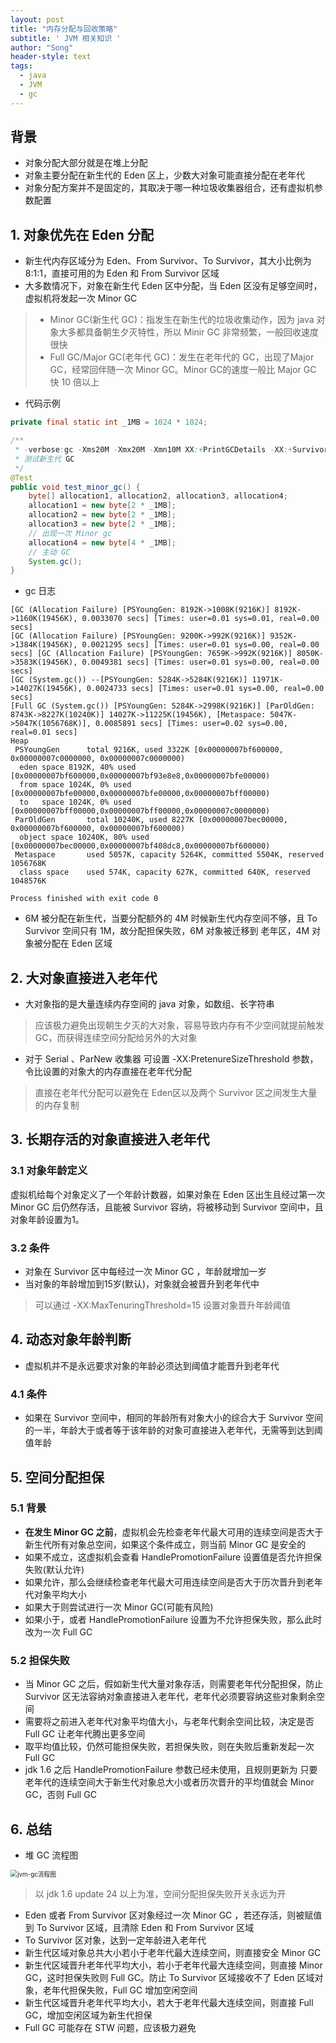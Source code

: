 ```yaml
---
layout: post
title: "内存分配与回收策略"
subtitle: ' JVM 相关知识 '
author: "Song"
header-style: text
tags:
  - java
  - JVM
  - gc
---
```


## 背景

- 对象分配大部分就是在堆上分配
- 对象主要分配在新生代的 Eden 区上，少数大对象可能直接分配在老年代
- 对象分配方案并不是固定的，其取决于哪一种垃圾收集器组合，还有虚拟机参数配置

## 1. 对象优先在 Eden 分配

- 新生代内存区域分为 Eden、From Survivor、To Survivor，其大小比例为 8:1:1，直接可用的为 Eden 和 From Survivor 区域
- 大多数情况下，对象在新生代 Eden 区中分配，当 Eden 区没有足够空间时，虚拟机将发起一次 Minor GC

> - Minor GC(新生代 GC)：指发生在新生代的垃圾收集动作，因为 java 对象大多都具备朝生夕灭特性，所以 Minir GC 非常频繁，一般回收速度很快
> - Full GC/Major GC(老年代 GC)：发生在老年代的 GC，出现了Major GC，经常回伴随一次 Minor GC。Minor GC的速度一般比 Major GC 快 10 倍以上

- 代码示例

```java
private final static int _1MB = 1024 * 1024;

/**
 * -verbose:gc -Xms20M -Xmx20M -Xmn10M XX:+PrintGCDetails -XX:+SurvivorRation=8
 * 测试新生代 GC
 */
@Test
public void test_minor_gc() {
    byte[] allocation1, allocation2, allocation3, allocation4;
    allocation1 = new byte[2 * _1MB];
    allocation2 = new byte[2 * _1MB];
    allocation3 = new byte[2 * _1MB];
    // 出现一次 Minor gc
    allocation4 = new byte[4 * _1MB];
    // 主动 GC
    System.gc();
}
```

- gc 日志

```
[GC (Allocation Failure) [PSYoungGen: 8192K->1008K(9216K)] 8192K->1160K(19456K), 0.0033070 secs] [Times: user=0.01 sys=0.01, real=0.00 secs] 
[GC (Allocation Failure) [PSYoungGen: 9200K->992K(9216K)] 9352K->1384K(19456K), 0.0021295 secs] [Times: user=0.01 sys=0.00, real=0.00 secs] [GC (Allocation Failure) [PSYoungGen: 7659K->992K(9216K)] 8050K->3583K(19456K), 0.0049381 secs] [Times: user=0.01 sys=0.00, real=0.00 secs] 
[GC (System.gc()) --[PSYoungGen: 5284K->5284K(9216K)] 11971K->14027K(19456K), 0.0024733 secs] [Times: user=0.01 sys=0.00, real=0.00 secs] 
[Full GC (System.gc()) [PSYoungGen: 5284K->2998K(9216K)] [ParOldGen: 8743K->8227K(10240K)] 14027K->11225K(19456K), [Metaspace: 5047K->5047K(1056768K)], 0.0085891 secs] [Times: user=0.02 sys=0.00, real=0.01 secs] 
Heap
 PSYoungGen      total 9216K, used 3322K [0x00000007bf600000, 0x00000007c0000000, 0x00000007c0000000)
  eden space 8192K, 40% used [0x00000007bf600000,0x00000007bf93e8e8,0x00000007bfe00000)
  from space 1024K, 0% used [0x00000007bfe00000,0x00000007bfe00000,0x00000007bff00000)
  to   space 1024K, 0% used [0x00000007bff00000,0x00000007bff00000,0x00000007c0000000)
 ParOldGen       total 10240K, used 8227K [0x00000007bec00000, 0x00000007bf600000, 0x00000007bf600000)
  object space 10240K, 80% used [0x00000007bec00000,0x00000007bf408dc8,0x00000007bf600000)
 Metaspace       used 5057K, capacity 5264K, committed 5504K, reserved 1056768K
  class space    used 574K, capacity 627K, committed 640K, reserved 1048576K

Process finished with exit code 0
```

- 6M 被分配在新生代，当要分配额外的 4M 时候新生代内存空间不够，且 To Survivor 空间只有 1M，故分配担保失败，6M 对象被迁移到 老年区，4M 对象被分配在 Eden 区域

## 2. 大对象直接进入老年代

- 大对象指的是大量连续内存空间的 java 对象，如数组、长字符串

> 应该极力避免出现朝生夕灭的大对象，容易导致内存有不少空间就提前触发 GC，而获得连续空间分配给另外的大对象

- 对于 Serial 、ParNew 收集器 可设置 -XX:PretenureSizeThreshold 参数，令比设置的对象大的内存直接在老年代分配

> 直接在老年代分配可以避免在 Eden区以及两个 Survivor 区之间发生大量的内存复制

## 3. 长期存活的对象直接进入老年代

### 3.1 对象年龄定义

虚拟机给每个对象定义了一个年龄计数器，如果对象在 Eden 区出生且经过第一次 Minor GC 后仍然存活，且能被 Survivor 容纳，将被移动到 Survivor 空间中，且对象年龄设置为1。

### 3.2 条件

- 对象在 Survivor 区中每经过一次 Minor GC ，年龄就增加一岁
- 当对象的年龄增加到15岁(默认)，对象就会被晋升到老年代中

> 可以通过 -XX:MaxTenuringThreshold=15 设置对象晋升年龄阈值

## 4. 动态对象年龄判断

- 虚拟机并不是永远要求对象的年龄必须达到阈值才能晋升到老年代

### 4.1 条件

- 如果在 Survivor 空间中，相同的年龄所有对象大小的综合大于 Survivor 空间的一半，年龄大于或者等于该年龄的对象可直接进入老年代，无需等到达到阈值年龄

## 5. 空间分配担保

### 5.1 背景

- **在发生 Minor GC 之前**，虚拟机会先检查老年代最大可用的连续空间是否大于新生代所有对象总空间，如果这个条件成立，则当前 Minor GC 是安全的
- 如果不成立，这虚拟机会查看 HandlePromotionFailure 设置值是否允许担保失败(默认允许)
- 如果允许，那么会继续检查老年代最大可用连续空间是否大于历次晋升到老年代对象平均大小
- 如果大于则尝试进行一次 Minor GC(可能有风险)
- 如果小于，或者 HandlePromotionFailure 设置为不允许担保失败，那么此时改为一次 Full GC

### 5.2 担保失败

- 当 Minor GC 之后，假如新生代大量对象存活，则需要老年代分配担保，防止 Survivor 区无法容纳对象直接进入老年代，老年代必须要容纳这些对象剩余空间
- 需要将之前进入老年代对象平均值大小，与老年代剩余空间比较，决定是否 Full GC 让老年代腾出更多空间
- 取平均值比较，仍然可能担保失败，若担保失败，则在失败后重新发起一次 Full GC
- jdk 1.6 之后 HandlePromotionFailure 参数已经未使用，且规则更新为 只要老年代的连续空间大于新生代对象总大小或者历次晋升的平均值就会 Minor GC，否则 Full GC

## 6. 总结

- 堆 GC 流程图

<img src="https://song-dev.github.io/img/in-post/post-jvm/jvm-gc流程图.jpg" alt="jvm-gc流程图" style="zoom:70%;" />

> 以 jdk 1.6 update 24 以上为准，空间分配担保失败开关永远为开

- Eden 或者 From Survivor 区对象经过一次 Minor GC ，若还存活，则被赋值到 To Survivor 区域，且清除 Eden 和 From Survivor 区域
- To Survivor 区对象，达到一定年龄进入老年代
- 新生代区域对象总共大小若小于老年代最大连续空间，则直接安全 Minor GC
- 新生代区域晋升老年代平均大小，若小于老年代最大连续空间，则直接 Minor GC，这时担保失败则 Full GC。防止 To Survivor 区域接收不了 Eden 区域对象，老年代担保失败，Full GC 增加空闲空间
- 新生代区域晋升老年代平均大小，若大于老年代最大连续空间，则直接 Full GC，增加空闲区域为新生代担保
- Full GC 可能存在 STW 问题，应该极力避免

